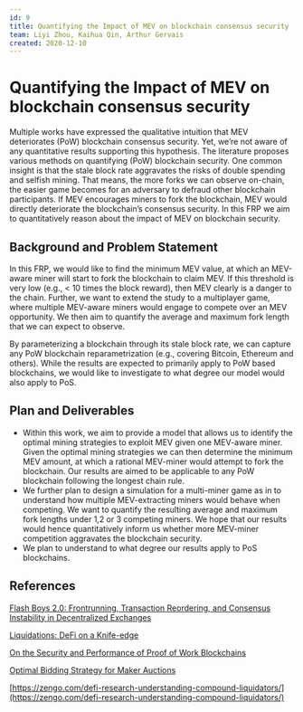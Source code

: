 ```yaml
---
id: 9
title: Quantifying the Impact of MEV on blockchain consensus security
team: Liyi Zhou, Kaihua Qin, Arthur Gervais
created: 2020-12-10
---
```


# Quantifying the Impact of MEV on blockchain consensus security

Multiple works have expressed the qualitative intuition that MEV deteriorates (PoW) blockchain consensus security. Yet, we’re not aware of any quantitative results supporting this hypothesis. The literature proposes various methods on quantifying (PoW) blockchain security. One common insight is that the stale block rate aggravates the risks of double spending and selfish mining. That means, the more forks we can observe on-chain, the easier game becomes for an adversary to defraud other blockchain participants. If MEV encourages miners to fork the blockchain, MEV would directly deteriorate the blockchain’s consensus security. In this FRP we aim to quantitatively reason about the impact of MEV on blockchain security.

## Background and Problem Statement
In this FRP, we would like to find the minimum MEV value, at which an MEV-aware miner will start to fork the blockchain to claim MEV. If this threshold is very low (e.g., < 10 times the block reward), then MEV clearly is a danger to the chain. Further, we want to extend the study to a multiplayer game, where multiple MEV-aware miners would engage to compete over an MEV opportunity. We then aim to quantify the average and maximum fork length that we can expect to observe.

By parameterizing a blockchain through its stale block rate, we can capture any PoW blockchain reparametrization (e.g., covering Bitcoin, Ethereum and others). While the results are expected to primarily apply to PoW based blockchains, we would like to investigate to what degree our model would also apply to PoS.

## Plan and Deliverables
- Within this work, we aim to provide a model that allows us to identify the optimal mining strategies to exploit MEV given one MEV-aware miner. Given the optimal mining strategies we can then determine the minimum MEV amount, at which a rational MEV-miner would attempt to fork the blockchain. Our results are aimed to be applicable to any PoW blockchain following the longest chain rule.
- We further plan to design a simulation for a multi-miner game as in to understand how multiple MEV-extracting miners would behave when competing. We want to quantify the resulting average and maximum fork lengths under 1,2 or 3 competing miners. We hope that our results would hence quantitatively inform us whether more MEV-miner competition aggravates the blockchain security.
- We plan to understand to what degree our results apply to PoS blockchains.

## References
[Flash Boys 2.0: Frontrunning, Transaction Reordering, and Consensus Instability in Decentralized Exchanges](https://arxiv.org/pdf/1904.05234.pdf)

[Liquidations: DeFi on a Knife-edge](https://arxiv.org/pdf/2009.13235.pdf)

[On the Security and Performance of Proof of Work Blockchains](https://eprint.iacr.org/2016/555.pdf)

[Optimal Bidding Strategy for Maker Auctions](https://arxiv.org/pdf/2009.07086.pdf)

[https://zengo.com/defi-research-understanding-compound-liquidators/](https://zengo.com/defi-research-understanding-compound-liquidators/)
